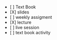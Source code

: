 - \[ \] Text Book
- \[X\] slides
- \[ \] weekly assigment
- \[X\] lecture
- \[ \] live session
- \[ \] text book activity
